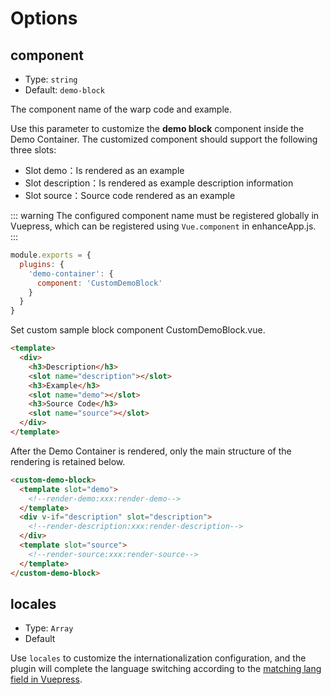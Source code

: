 # Options

## component

- Type: `string`
- Default: `demo-block`

The component name of the warp code and example.

Use this parameter to customize the **demo block** component inside the Demo Container. The customized component should support the following three slots:

- Slot demo：Is rendered as an example
- Slot description：Is rendered as example description information
- Slot source：Source code rendered as an example

::: warning
The configured component name must be registered globally in Vuepress, which can be registered using `Vue.component` in enhanceApp.js.
:::

```js
module.exports = {
  plugins: {
    'demo-container': {
      component: 'CustomDemoBlock'
    }
  }
}
```

Set custom sample block component CustomDemoBlock.vue.

```html
<template>
  <div>
    <h3>Description</h3>
    <slot name="description"></slot>
    <h3>Example</h3>
    <slot name="demo"></slot>
    <h3>Source Code</h3>
    <slot name="source"></slot>
  </div>
</template>
```

After the Demo Container is rendered, only the main structure of the rendering is retained below.

```html
<custom-demo-block>
  <template slot="demo">
    <!--render-demo:xxx:render-demo-->
  </template>
  <div v-if="description" slot="description">
    <!--render-description:xxx:render-description-->
  </div>
  <template slot="source">
    <!--render-source:xxx:render-source-->
  </template>
</custom-demo-block>
```

## locales

- Type: `Array`
- Default

<!-- <<< @/src/i18n/default_lang.json -->

Use `locales` to customize the internationalization configuration, and the plugin will complete the language switching according to the [matching lang field in Vuepress](https://vuepress.vuejs.org/guide/i18n.html).